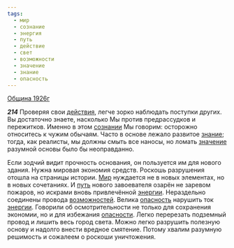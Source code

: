 ```yaml
---
tags:
  - мир
  - сознание
  - энергия
  - путь
  - действие
  - свет
  - возможности
  - значение
  - знание
  - опасность
---
```


[Община 1926г](/agni/1926)

___214___
Проверяя свои [действия](/tag/#действие), легче зорко наблюдать поступки других. Вы достаточно знаете, насколько Мы против предрассудков и пережитков. Именно в этом [сознании](/tag/#сознание) Мы говорим: осторожно относитесь к чужим обычаям. Часто в основе лежало развитое [знание](/tag/#знание); тогда, как реалисты, мы должны смыть все наносы, но ломать [значение](/tag/#значение) разумной основы было бы неоправданно.   

Если зодчий видит прочность основания, он пользуется им для нового здания. Нужна мировая экономия средств. Роскошь разрушения отошла на страницы истории. [Мир](/tag/#мир) нуждается не в новых элементах, но в новых сочетаниях. И [путь](/tag/#путь) нового завоевателя озарён не заревом пожаров, но искрами вновь привлечённой [энергии](/tag/#энергия). Нераздельно соединены провода [возможностей](/tag/#возможности). Велика [опасность](/tag/#опасность) нарушить ток [энергии](/tag/#энергия). Говорили об осмотрительности не только для сохранения экономии, но и для избежания [опасности](/tag/#опасность). Легко перерезать подземный провод и лишить весь город света. Можно легко разрушить полезную основу и надолго внести вредное смятение. Потому хвалим разумную решимость и сожалеем о роскоши уничтожения.   

